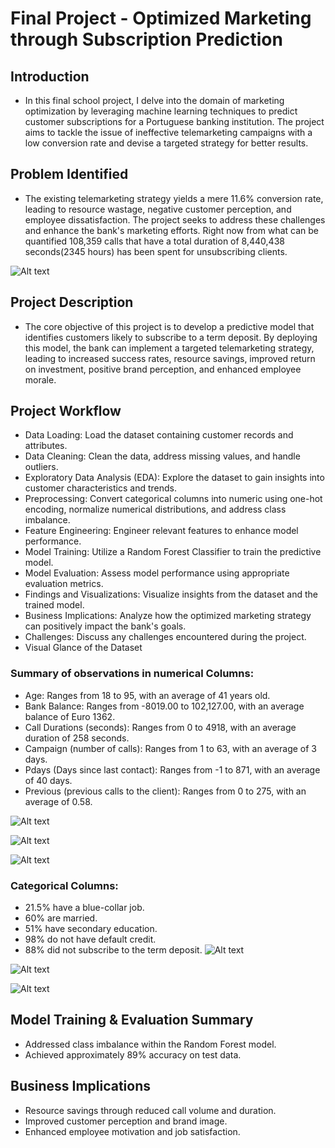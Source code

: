 # Final Project - Optimized Marketing through Subscription Prediction


## Introduction

- In this final school project, I delve into the domain of marketing optimization by leveraging machine learning techniques to predict customer subscriptions for a Portuguese banking institution. The project aims to tackle the issue of ineffective telemarketing campaigns with a low conversion rate and devise a targeted strategy for better results.

## Problem Identified

- The existing telemarketing strategy yields a mere 11.6% conversion rate, leading to resource wastage, negative customer perception, and employee dissatisfaction. The project seeks to address these challenges and enhance the bank's marketing efforts. Right now from what can be quantified 108,359 calls that have a total duration of 8,440,438 seconds(2345 hours) has been spent for unsubscribing clients.

![Alt text](Calls_Duration_Unsubscribing_Customers.png)

## Project Description

- The core objective of this project is to develop a predictive model that identifies customers likely to subscribe to a term deposit. By deploying this model, the bank can implement a targeted telemarketing strategy, leading to increased success rates, resource savings, improved return on investment, positive brand perception, and enhanced employee morale.

## Project Workflow

- Data Loading: Load the dataset containing customer records and attributes.
- Data Cleaning: Clean the data, address missing values, and handle outliers.
- Exploratory Data Analysis (EDA): Explore the dataset to gain insights into customer characteristics and trends.
- Preprocessing: Convert categorical columns into numeric using one-hot encoding, normalize numerical distributions, and address class imbalance.
- Feature Engineering: Engineer relevant features to enhance model performance.
- Model Training: Utilize a Random Forest Classifier to train the predictive model.
- Model Evaluation: Assess model performance using appropriate evaluation metrics.
- Findings and Visualizations: Visualize insights from the dataset and the trained model.
- Business Implications: Analyze how the optimized marketing strategy can positively impact the bank's goals.
- Challenges: Discuss any challenges encountered during the project.
- Visual Glance of the Dataset

### Summary of observations in numerical Columns:

- Age: Ranges from 18 to 95, with an average of 41 years old.
- Bank Balance: Ranges from -8019.00 to 102,127.00, with an average balance of Euro 1362.
- Call Durations (seconds): Ranges from 0 to 4918, with an average duration of 258 seconds.
- Campaign (number of calls): Ranges from 1 to 63, with an average of 3 days.
- Pdays (Days since last contact): Ranges from -1 to 871, with an average of 40 days.
- Previous (previous calls to the client): Ranges from 0 to 275, with an average of 0.58.

![Alt text](Subscription_Across_Ages.png)

![Alt text](Subscription_AVG_Balance.png)

![Alt text](Subscription_Vs_Campaign.png)

### Categorical Columns:

- 21.5% have a blue-collar job.
- 60% are married.
- 51% have secondary education.
- 98% do not have default credit.
- 88% did not subscribe to the term deposit.
![Alt text](Edcuation_Jobs_Subscription.png)

![Alt text](Job_types_Distribution.png)

![Alt text](<Marital _Status_Subscriptions.png>)

## Model Training & Evaluation Summary

- Addressed class imbalance within the Random Forest model.
- Achieved approximately 89% accuracy on test data.

## Business Implications

- Resource savings through reduced call volume and duration.
- Improved customer perception and brand image.
- Enhanced employee motivation and job satisfaction.



